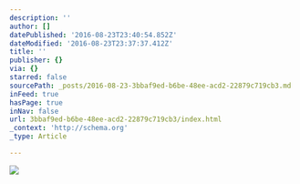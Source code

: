 ```yaml
---
description: ''
author: []
datePublished: '2016-08-23T23:40:54.852Z'
dateModified: '2016-08-23T23:37:37.412Z'
title: ''
publisher: {}
via: {}
starred: false
sourcePath: _posts/2016-08-23-3bbaf9ed-b6be-48ee-acd2-22879c719cb3.md
inFeed: true
hasPage: true
inNav: false
url: 3bbaf9ed-b6be-48ee-acd2-22879c719cb3/index.html
_context: 'http://schema.org'
_type: Article

---
```

![](https://the-grid-user-content.s3-us-west-2.amazonaws.com/bcd60978-d8be-462f-92a7-bbec755e8dc5.jpg)